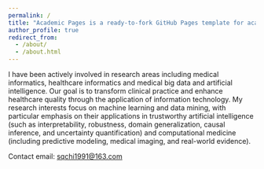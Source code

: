 ```yaml
---
permalink: /
title: "Academic Pages is a ready-to-fork GitHub Pages template for academic personal websites"
author_profile: true
redirect_from: 
  - /about/
  - /about.html
---
```


I have been actively involved in research areas including medical informatics, healthcare informatics and medical big data and artificial intelligence. Our goal is to transform clinical practice and enhance healthcare quality through the application of information technology. My research interests focus on machine learning and data mining, with particular emphasis on their applications in trustworthy artificial intelligence (such as interpretability, robustness, domain generalization, causal inference, and uncertainty quantification) and computational medicine (including predictive modeling, medical imaging, and real-world evidence).

Contact email: sqchi1991@163.com
